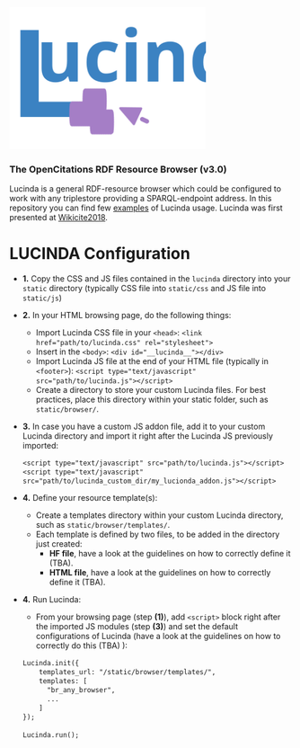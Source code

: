 <img src="doc/lucinda_logo.svg" alt="drawing" width="350"/>

### The OpenCitations RDF Resource Browser (v3.0)
Lucinda is a general RDF-resource browser which could be configured to work with any triplestore providing a SPARQL-endpoint address. In this repository you can find few [examples](examples/) of Lucinda usage. Lucinda was first presented at [Wikicite2018](https://meta.wikimedia.org/wiki/WikiCite_2018).

# LUCINDA Configuration

- **1.** Copy the CSS and JS files contained in the `lucinda` directory into your `static` directory (typically CSS file into `static/css` and JS file into `static/js`)

- **2.** In your HTML browsing page, do the following things:
  - Import Lucinda CSS file in your `<head>`:
  ```<link href="path/to/lucinda.css" rel="stylesheet">```
  - Insert in the `<body>`:
  ```<div id="__lucinda__"></div>```
  - Import Lucinda JS file at the end of your HTML file (typically in `<footer>`):
  ```<script type="text/javascript" src="path/to/lucinda.js"></script>```
  - Create a directory to store your custom Lucinda files. For best practices, place this directory within your static folder, such as `static/browser/`.

- **3.** In case you have a custom JS addon file, add it to your custom Lucinda directory and import it right after the Lucinda JS previously imported:
  ```
  <script type="text/javascript" src="path/to/lucinda.js"></script>
  <script type="text/javascript" src="path/to/lucinda_custom_dir/my_lucionda_addon.js"></script>
  ```

- **4.** Define your resource template(s):
  - Create a templates directory within your custom Lucinda directory, such as `static/browser/templates/`.
  - Each template is defined by two files, to be added in the directory just created:
    - **HF file**, have a look at the guidelines on how to correctly define it (TBA).
    - **HTML file**, have a look at the guidelines on how to correctly define it (TBA).

- **4.** Run Lucinda:
  - From your browsing page (step **(1)**), add `<script>` block right after the imported JS modules (step **(3)**) and set the default configurations of Lucinda (have a look at the guidelines on how to correctly do this (TBA) ):
  ```
  Lucinda.init({
      templates_url: "/static/browser/templates/",
      templates: [
        "br_any_browser",
        ...
      ]
  });

  Lucinda.run();
  ```
